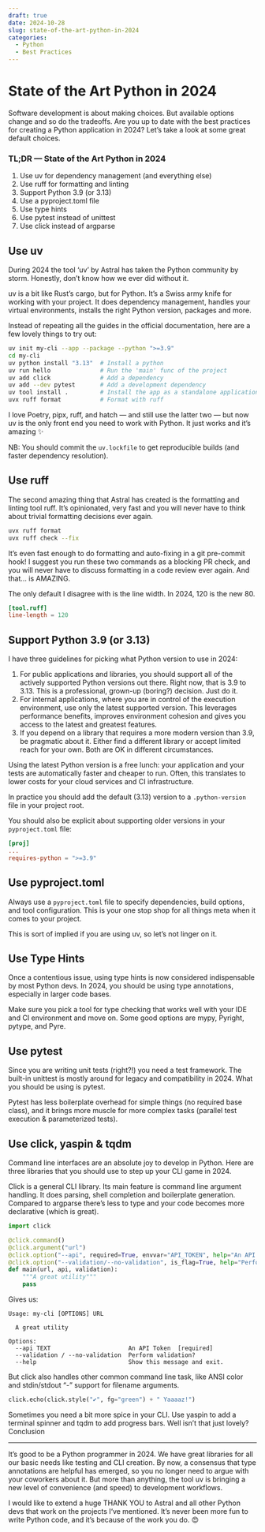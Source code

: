 ```yaml
---
draft: true
date: 2024-10-28
slug: state-of-the-art-python-in-2024
categories:
  - Python
  - Best Practices
---
```


# State of the Art Python in 2024

Software development is about making choices. But available options change and so do the tradeoffs. Are you up to date with the best practices for creating a Python application in 2024? Let’s take a look at some great default choices.

<!-- more -->

<h3>TL;DR — State of the Art Python in 2024</h3>

1. Use uv for dependency management (and everything else)
2. Use ruff for formatting and linting
3. Support Python 3.9 (or 3.13)
4. Use a pyproject.toml file
5. Use type hints
6. Use pytest instead of unittest
7. Use click instead of argparse

## Use uv

During 2024 the tool ‘uv’ by Astral has taken the Python community by storm. Honestly, don’t know how we ever did without it.

uv is a bit like Rust’s cargo, but for Python. It’s a Swiss army knife for working with your project. It does dependency management, handles your virtual environments, installs the right Python version, packages and more.

Instead of repeating all the guides in the official documentation, here are a few lovely things to try out:

```bash
uv init my-cli --app --package --python ">=3.9"
cd my-cli
uv python install "3.13"  # Install a python
uv run hello              # Run the 'main' func of the project
uv add click              # Add a dependency
uv add --dev pytest       # Add a development dependency
uv tool install .         # Install the app as a standalone application
uvx ruff format           # Format with ruff
```

I love Poetry, pipx, ruff, and hatch — and still use the latter two — but now uv is the only front end you need to work with Python. It just works and it’s amazing ✨

NB: You should commit the `uv.lockfile` to get reproducible builds (and faster dependency resolution).

## Use ruff

The second amazing thing that Astral has created is the formatting and linting tool ruff. It’s opinionated, very fast and you will never have to think about trivial formatting decisions ever again.

```bash
uvx ruff format
uvx ruff check --fix
```

It’s even fast enough to do formatting and auto-fixing in a git pre-commit hook! I suggest you run these two commands as a blocking PR check, and you will never have to discuss formatting in a code review ever again. And that… is AMAZING.

The only default I disagree with is the line width. In 2024, 120 is the new 80.

```toml
[tool.ruff]
line-length = 120
```

## Support Python 3.9 (or 3.13)

I have three guidelines for picking what Python version to use in 2024:

1. For public applications and libraries, you should support all of the actively supported Python versions out there. Right now, that is 3.9 to 3.13. This is a professional, grown-up (boring?) decision. Just do it.
2. For internal applications, where you are in control of the execution environment, use only the latest supported version. This leverages performance benefits, improves environment cohesion and gives you access to the latest and greatest features.
3. If you depend on a library that requires a more modern version than 3.9, be pragmatic about it. Either find a different library or accept limited reach for your own. Both are OK in different circumstances.

Using the latest Python version is a free lunch: your application and your tests are automatically faster and cheaper to run. Often, this translates to lower costs for your cloud services and CI infrastructure.

In practice you should add the default (3.13) version to a `.python-version` file in your project root.

You should also be explicit about supporting older versions in your `pyproject.toml` file:

```toml
[proj]
...
requires-python = ">=3.9"
```

## Use pyproject.toml

Always use a `pyproject.toml` file to specify dependencies, build options, and tool configuration. This is your one stop shop for all things meta when it comes to your project.

This is sort of implied if you are using uv, so let’s not linger on it.

## Use Type Hints

Once a contentious issue, using type hints is now considered indispensable by most Python devs. In 2024, you should be using type annotations, especially in larger code bases.

Make sure you pick a tool for type checking that works well with your IDE and CI environment and move on. Some good options are mypy, Pyright, pytype, and Pyre.

## Use pytest

Since you are writing unit tests (right?!) you need a test framework. The built-in unittest is mostly around for legacy and compatibility in 2024. What you should be using is pytest.

Pytest has less boilerplate overhead for simple things (no required base class), and it brings more muscle for more complex tasks (parallel test execution & parameterized tests).

## Use click, yaspin & tqdm

Command line interfaces are an absolute joy to develop in Python. Here are three libraries that you should use to step up your CLI game in 2024.

Click is a general CLI library. Its main feature is command line argument handling. It does parsing, shell completion and boilerplate generation. Compared to argparse there’s less to type and your code becomes more declarative (which is great).

```python
import click

@click.command()
@click.argument("url")
@click.option("--api", required=True, envvar="API_TOKEN", help="An API Token")
@click.option("--validation/--no-validation", is_flag=True, help="Perform validation?")
def main(url, api, validation):
    """A great utility"""
    pass
```

Gives us:

```text
Usage: my-cli [OPTIONS] URL

  A great utility

Options:
  --api TEXT                      An API Token  [required]
  --validation / --no-validation  Perform validation?
  --help                          Show this message and exit.
```

But click also handles other common command line task, like ANSI color and stdin/stdout “-” support for filename arguments.

```python
click.echo(click.style("✔", fg="green") + " Yaaaaz!")
```

Sometimes you need a bit more spice in your CLI. Use yaspin to add a terminal spinner and tqdm to add progress bars. Well isn’t that just lovely?
Conclusion

---

It’s good to be a Python programmer in 2024. We have great libraries for all our basic needs like testing and CLI creation. By now, a consensus that type annotations are helpful has emerged, so you no longer need to argue with your coworkers about it. But more than anything, the tool uv is bringing a new level of convenience (and speed) to development workflows.

I would like to extend a huge THANK YOU to Astral and all other Python devs that work on the projects I‘ve mentioned. It’s never been more fun to write Python code, and it’s because of the work you do. 😍
